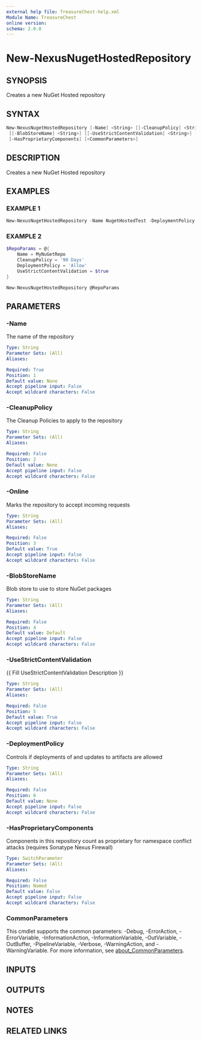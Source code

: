 ```yaml
---
external help file: TreasureChest-help.xml
Module Name: TreasureChest
online version:
schema: 2.0.0
---
```


# New-NexusNugetHostedRepository

## SYNOPSIS

Creates a new NuGet Hosted repository

## SYNTAX

```powershell
New-NexusNugetHostedRepository [-Name] <String> [[-CleanupPolicy] <String>] [[-Online] <String>]
 [[-BlobStoreName] <String>] [[-UseStrictContentValidation] <String>] [[-DeploymentPolicy] <String>]
 [-HasProprietaryComponents] [<CommonParameters>]
```

## DESCRIPTION

Creates a new NuGet Hosted repository

## EXAMPLES

### EXAMPLE 1

```powershell
New-NexusNugetHostedRepository -Name NugetHostedTest -DeploymentPolicy Allow
```

### EXAMPLE 2

```powershell
$RepoParams = @{
    Name = MyNuGetRepo
    CleanupPolicy = '90 Days'
    DeploymentPolicy = 'Allow'
    UseStrictContentValidation = $true
}

New-NexusNugetHostedRepository @RepoParams
```

## PARAMETERS

### -Name

The name of the repository

```yaml
Type: String
Parameter Sets: (All)
Aliases:

Required: True
Position: 1
Default value: None
Accept pipeline input: False
Accept wildcard characters: False
```

### -CleanupPolicy

The Cleanup Policies to apply to the repository

```yaml
Type: String
Parameter Sets: (All)
Aliases:

Required: False
Position: 2
Default value: None
Accept pipeline input: False
Accept wildcard characters: False
```

### -Online

Marks the repository to accept incoming requests

```yaml
Type: String
Parameter Sets: (All)
Aliases:

Required: False
Position: 3
Default value: True
Accept pipeline input: False
Accept wildcard characters: False
```

### -BlobStoreName

Blob store to use to store NuGet packages

```yaml
Type: String
Parameter Sets: (All)
Aliases:

Required: False
Position: 4
Default value: Default
Accept pipeline input: False
Accept wildcard characters: False
```

### -UseStrictContentValidation

{{ Fill UseStrictContentValidation Description }}

```yaml
Type: String
Parameter Sets: (All)
Aliases:

Required: False
Position: 5
Default value: True
Accept pipeline input: False
Accept wildcard characters: False
```

### -DeploymentPolicy

Controls if deployments of and updates to artifacts are allowed

```yaml
Type: String
Parameter Sets: (All)
Aliases:

Required: False
Position: 6
Default value: None
Accept pipeline input: False
Accept wildcard characters: False
```

### -HasProprietaryComponents

Components in this repository count as proprietary for namespace conflict attacks (requires Sonatype Nexus Firewall)

```yaml
Type: SwitchParameter
Parameter Sets: (All)
Aliases:

Required: False
Position: Named
Default value: False
Accept pipeline input: False
Accept wildcard characters: False
```

### CommonParameters

This cmdlet supports the common parameters: -Debug, -ErrorAction, -ErrorVariable, -InformationAction, -InformationVariable, -OutVariable, -OutBuffer, -PipelineVariable, -Verbose, -WarningAction, and -WarningVariable. For more information, see [about_CommonParameters](http://go.microsoft.com/fwlink/?LinkID=113216).

## INPUTS

## OUTPUTS

## NOTES

## RELATED LINKS
